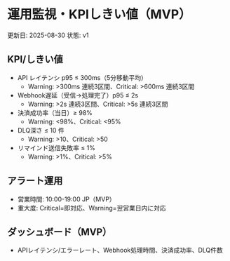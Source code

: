 # 運用監視・KPIしきい値（MVP）

更新日: 2025-08-30
状態: v1

## KPI/しきい値
- API レイテンシ p95 ≤ 300ms（5分移動平均）
  - Warning: >300ms 連続3区間、Critical: >600ms 連続3区間
- Webhook遅延（受信→処理完了）p95 ≤ 2s
  - Warning: >2s 連続3区間、Critical: >5s 連続3区間
- 決済成功率（当日）≥ 98%
  - Warning: <98%、Critical: <95%
- DLQ深さ ≤ 10 件
  - Warning: >10、Critical: >50
- リマインド送信失敗率 ≤ 1%
  - Warning: >1%、Critical: >5%

## アラート運用
- 営業時間: 10:00-19:00 JP（MVP）
- 重大度: Critical=即対応、Warning=翌営業日内に対応

## ダッシュボード（MVP）
- APIレイテンシ/エラーレート、Webhook処理時間、決済成功率、DLQ件数
